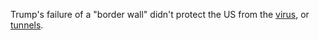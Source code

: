 Trump's failure of a "border wall" didn't protect the US from the <a href="https://www.vox.com/2020/8/8/21352396/coronavirus-texas-rio-grande-valley-starr-hidalgo-cameron">virus</a>, or <a href="https://www.theguardian.com/us-news/video/2020/aug/08/border-agents-discover-most-sophisticated-tunnel-in-us-history-in-arizona-video">tunnels</a>. 
